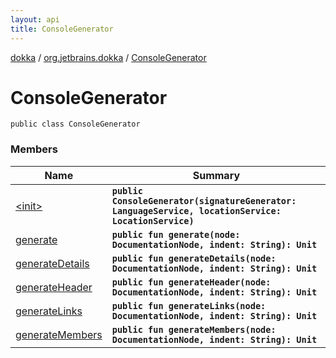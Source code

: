 ```yaml
---
layout: api
title: ConsoleGenerator
---
```

[dokka](../../index.html) / [org.jetbrains.dokka](../index.html) / [ConsoleGenerator](index.html)


# ConsoleGenerator



```
public class ConsoleGenerator
```


### Members

| Name | Summary |
|------|---------|
|[&lt;init&gt;](_init_.html)|**`public ConsoleGenerator(signatureGenerator: LanguageService, locationService: LocationService)`**|
|[generate](generate.html)|**`public fun generate(node: DocumentationNode, indent: String): Unit`**|
|[generateDetails](generateDetails.html)|**`public fun generateDetails(node: DocumentationNode, indent: String): Unit`**|
|[generateHeader](generateHeader.html)|**`public fun generateHeader(node: DocumentationNode, indent: String): Unit`**|
|[generateLinks](generateLinks.html)|**`public fun generateLinks(node: DocumentationNode, indent: String): Unit`**|
|[generateMembers](generateMembers.html)|**`public fun generateMembers(node: DocumentationNode, indent: String): Unit`**|

